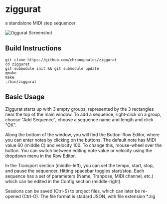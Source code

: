 # ziggurat
a standalone MIDI step sequencer

![Ziggurat Screenshot](https://static1.squarespace.com/static/54d8093fe4b02ef1156307b5/t/5ad45c9a03ce641bc8be47c2/1523866799332/ziggurat_20180416.png)

## Build Instructions

```
git clone https://github.com/chronopoulos/ziggurat
cd ziggurat
git submodule init && git submodule update
qmake
make
./bin/ziggurat
```

## Basic Usage

Ziggurat starts up with 3 empty groups, represented by the 3 rectangles near the
top of the main window. To add a sequence, right-click on a group, choose "Add
Sequence", choose a sequence name and length and click "OK".

Along the bottom of the window, you will find the Button-Row Editor, where you
can enter notes by clicking on the buttons. The default note has MIDI value 60
(middle C) and velocity 100. To change this, mouse-wheel over the button. You
can switch between editing note value or velocity using the dropdown menu in
the Row Editor.

In the Transport section (middle-left), you can set the tempo, start,
stop, and pause the sequencer. Hitting spacebar toggles start/stop. Each
sequence has a set of parameters (Name, Tranpose, MIDI channel, etc.) which can
be edited in the Config section (middle-right).

Sessions can be saved (Ctrl-S) to project files, which can later be re-opened
(Ctrl-O). The file format is stadard JSON, with file extension \*.zig
